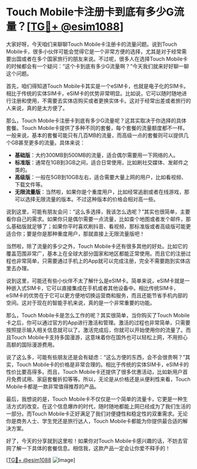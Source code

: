 # Touch Mobile卡注册卡到底有多少G流量？[[TG💪+ @esim1088](https://t.me/s/esim1088)]

大家好呀，今天咱们来聊聊Touch Mobile卡注册卡的流量问题。说到Touch Mobile卡，很多小伙伴可能会觉得它是一个非常方便的选择，尤其是对于经常需要出国或者在多个国家旅行的朋友来说。不过呢，很多人在选择Touch Mobile卡的时候都会有一个疑问：“这个卡到底有多少G流量啊？”今天我们就来好好聊一聊这个问题。

首先，咱们得知道Touch Mobile卡其实是一个eSIM卡，也就是电子化的SIM卡。相比于传统的实体SIM卡，eSIM卡的优势非常明显。比如说，它可以随时随地进行注册和使用，不需要去实体店购买或者更换实体卡。这对于经常出差或者旅行的人来说，真的是太方便了。

那么，Touch Mobile卡注册卡到底有多少G流量呢？这其实取决于你选择的具体套餐。Touch Mobile卡提供了多种不同的套餐，每个套餐的流量额度都不一样。一般来说，基本的套餐可能只有几百MB的流量，而高级一点的套餐则可以提供几个GB甚至更多的流量。具体来说：

- **基础版**：大约300MB到500MB的流量，适合偶尔需要用一下网络的人。
- **标准版**：通常在1GB到3GB之间，适合日常使用，比如刷社交媒体、发邮件之类的。
- **高级版**：一般在5GB到10GB左右，适合需要大量上网的用户，比如看视频、下载文件等。
- **无限流量版**：当然啦，如果你是个重度用户，比如经常追剧或者在线游戏，那可以选择无限流量的版本。不过这种版本的价格会相对高一些。

说到这里，可能有朋友会问：“这么多选择，我该怎么选呢？”其实也很简单，主要看你自己的需求。如果你只是偶尔需要一点流量，比如查个地图或者发个邮件，那么基础版就足够了；如果你平时喜欢刷抖音、看视频，那标准版或者高级版可能更适合你；要是你是那种重度用户，那就直接上无限流量版吧！

当然啦，除了流量的多少之外，Touch Mobile卡还有很多其他的好处。比如它的覆盖范围非常广，基本上在全球大部分国家和地区都能正常使用。而且它的注册过程也非常简单，只需要通过手机上的App就可以完成注册，完全不需要跑到实体店里去办理。

说到这里，可能还有些小伙伴不太了解什么是eSIM卡。简单来说，eSIM卡就是一种嵌入式SIM卡，它可以直接集成在手机或者其他设备中。相比传统SIM卡，eSIM卡的优势在于它可以更方便地切换运营商和服务，而且还能节省手机内部的空间。这对于现在的智能手机来说，真的是一个非常重要的功能。

那么，Touch Mobile卡是怎么工作的呢？其实很简单，当你购买了Touch Mobile卡之后，你可以通过官方的App进行激活和管理。激活的过程也非常简单，只需要按照提示输入相关信息就可以了。激活完成后，你就可以开始使用你的流量了。而且Touch Mobile卡支持多国漫游，这意味着你在国外也可以轻松上网，不用担心高额的国际漫游费用。

说了这么多，可能有些朋友还是会有疑虑：“这么方便的东西，会不会很贵啊？”其实，Touch Mobile卡的价格是非常合理的。相比于传统的实体SIM卡，eSIM卡的性价比要高得多。而且，Touch Mobile卡还提供了很多优惠活动，比如新用户首月免费试用、家庭套餐折扣等等。所以，无论是从价格还是从便利性来看，Touch Mobile卡都是一款非常值得推荐的产品。

最后，我想说的是，Touch Mobile卡不仅仅是一个简单的流量卡，它更是一种生活方式的改变。在这个信息爆炸的时代，随时随地都能上网已经成为了我们生活的一部分。而Touch Mobile卡正好满足了我们对便捷性和稳定性的双重需求。无论你是商务人士、学生党还是旅行达人，Touch Mobile卡都能为你提供最合适的解决方案。

好了，今天的分享就到这里啦！如果你对Touch Mobile卡感兴趣的话，不妨去官网了解一下具体的套餐信息。相信我，这款产品一定会让你爱不释手的！

[[TG💪+ @esim1088](https://t.me/s/esim1088) ![Image](https://i.postimg.cc/4NQfJmqS/Snipaste-2025-05-13-00-14-12.png)]